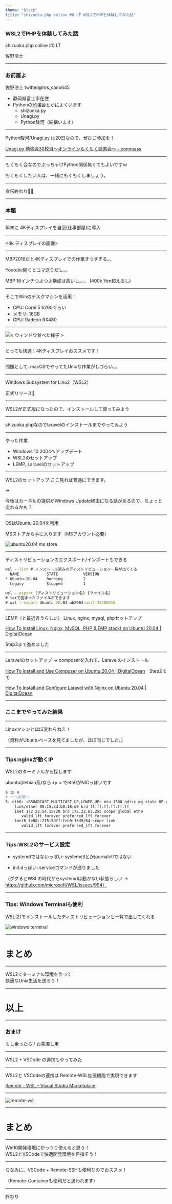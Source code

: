 ```yaml
---
theme: "black"
title: "shizuoka.php online #0 LT WSL2でPHPを体験してみた話"
---
```


### WSL2でPHPを体験してみた話

shizuoka.php online #0 LT

佐野浩士

---

### お前誰よ

佐野浩士 twitter@hrs_sano645

- 静岡県富士市在住
- Pythonの勉強会とかによくいます
  - shizuoka.py
  - Unagi.py
  - Python駿河（結構います）

---

Python駿河/Unagi.py は20日なので、ぜひご参加を！

[Unagi.py 勉強会30枚目～オンラインもくもく読書会～ - connpass](https://unagi-py.connpass.com/event/177428/)

---

もくもく会なのでぶっちゃけPython関係無くてもよいですｗ

もくもくしたい人は、一緒にもくもくしましょう。

---

宣伝終わり🙇‍♂️

---

### 本題

---

年末に 4Kディスプレイを自室(仕事部屋)に導入

---

<4k ディスプレイの画像>

---

MBP2016だと4Kディスプレイでの作業きつすぎる。。

Youtube開くとコマ送りだし。。

MBP 16インチつよつよ構成は高いし。。。
(400k Yen超えるし)

---

そこでWinのデスクマシンを活用！

- CPU: Corei 5 6200ぐらい
- メモリ: 16GB
- GPU: Radeon RX480

---

![< ウィンドウ並べた様子 >](./img/slideimg_1.jpg)

---

とっても快適！4Kディスプレイおススメです！


---

問題として: macOSでやってたUnixな作業がしづらい。。

---

Windows Subsystem for Linu2（WSL2）

正式リリース🎉

---

WSL2が正式版になったので、インストールして使ってみよう

---

shizuoka.phpなのでlaravelのインストールまでやってみよう

---

やった作業

- Windows 10 2004へアップデート
- WSL2のセットアップ
- LEMP, Laravelのセットアップ

---

WSL2のセットアップ:ここ見れば普通にできます。

-> 

今後はカーネルの提供がWindows Update経由になる話があるので、ちょっと変わるかも？

---

OSはUbuntu 20.04を利用

MSストアから手に入ります（MSアカウント必要）

![ubuntu20.04 ms store](./img/slideimg_2.jpg)


---

ディストリビューションのエクスポート/インポートもできる

```cmd
wsl --list # インストール済みのディストリビューション一覧が出てくる
  NAME            STATE           VERSION
* Ubuntu-20.04    Running         2
  Legacy          Stopped         1

wsl --export (ディストリビューション名) [ファイル名]
# tarで固まったファイルができます
# wsl --export Ubuntu-20.04 ub2004-wsl2-20200616

```

---

LEMP（と最近言うらしい） Linux, nginx, mysql, phpセットアップ

[How To Install Linux, Nginx, MySQL, PHP (LEMP stack) on Ubuntu 20.04 | DigitalOcean](https://www.digitalocean.com/community/tutorials/how-to-install-linux-nginx-mysql-php-lemp-stack-on-ubuntu-20-04)

Step3まで進めました

---

Laravelのセットアップ -> composerを入れて、Laravelのインストール

[How To Install and Use Composer on Ubuntu 20.04 | DigitalOcean](https://www.digitalocean.com/community/tutorials/how-to-install-and-use-composer-on-ubuntu-20-04)　Step2まで


[How To Install and Configure Laravel with Nginx on Ubuntu 20.04 | DigitalOcean](https://www.digitalocean.com/community/tutorials/how-to-install-and-configure-laravel-with-nginx-on-ubuntu-20-04)

---

### ここまでやってみた結果

---

Linuxマシンとほぼ変わらねえ！


（資料がUbuntuベースを見てましたが、ほぼ同じでした。）

---

### Tips:nginxが動くIP

WSL2のターミナルから探します

ubuntu(debian系)なら `ip a` でeth0がNICっぽいです

```bash
$ ip a
# ～～前略～
5: eth0: <BROADCAST,MULTICAST,UP,LOWER_UP> mtu 1500 qdisc mq state UP group default qlen 1000
    link/ether 00:15:5d:b0:18:d9 brd ff:ff:ff:ff:ff:ff
    inet 172.22.54.15/20 brd 172.22.63.255 scope global eth0
       valid_lft forever preferred_lft forever
    inet6 fe80::215:5dff:feb0:18d9/64 scope link 
       valid_lft forever preferred_lft forever
```


---

### Tips:WSL2のサービス設定

- systemdではないっぽい: systemctlとかjournalctlではない

- init.dっぽい: serviceコマンドが通りました

（ググるとWSLの時代からsystemdは動かない状態らしい -> https://github.com/microsoft/WSL/issues/994）

---

### Tips: Windows Terminalも便利

WSL(2)でインストールしたディストリビューションも一覧で出してくれる

![windows terminal](./img/slideimg_3.jpg)

---

# まとめ

---

WSL2でターミナル環境を作って<br>
快適なUnix生活を送ろう！

---

# 以上

---

### おまけ

もし余ったら / お茶濁し用

---

WSL2 + VSCode の連携もやってみた

---

WSL2と VSCodeの連携は Remote-WSL拡張機能で実現できます

[Remote - WSL - Visual Studio Marketplace](https://marketplace.visualstudio.com/items?itemName=ms-vscode-remote.remote-wsl)

---

![remote-wsl](./img/slideimg_4.png)

---

# まとめ

---

Win10開発環境にがっつり使えると思う！<br>
WSL2とVSCodeで快適開発環境を目指そう！

---

ちなみに、VSCode + Remote-SSHも便利なのでおススメ！

（Remote-Containerも便利だと思われます）

---

終わり